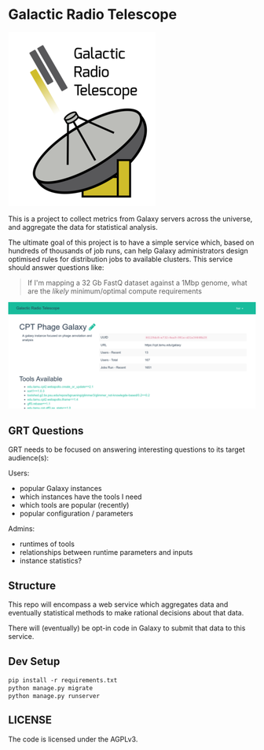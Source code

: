# Galactic Radio Telescope

![GRT Logo](media/grt-small.png)

This is a project to collect metrics from Galaxy servers across the universe,
and aggregate the data for statistical analysis.

The ultimate goal of this project is to have a simple service which, based on
hundreds of thousands of job runs, can help Galaxy administrators design
optimised rules for distribution jobs to available clusters. This service
should answer questions like:

> If I'm mapping a 32 Gb FastQ dataset against a 1Mbp genome, what are the
> *likely* minimum/optimal compute requirements

![GRT Screenshot](./media/grt-screenshot.png)

## GRT Questions

GRT needs to be focused on answering interesting questions to its target audience(s):

Users:

- popular Galaxy instances
- which instances have the tools I need
- which tools are popular (recently)
- popular configuration / parameters

Admins:

- runtimes of tools
- relationships between runtime parameters and inputs
- instance statistics?

## Structure

This repo will encompass a web service which aggregates data and eventually
statistical methods to make rational decisions about that data.

There will (eventually) be opt-in code in Galaxy to submit that data to this
service.

## Dev Setup

```console
pip install -r requirements.txt
python manage.py migrate
python manage.py runserver
```

## LICENSE

The code is licensed under the AGPLv3.
